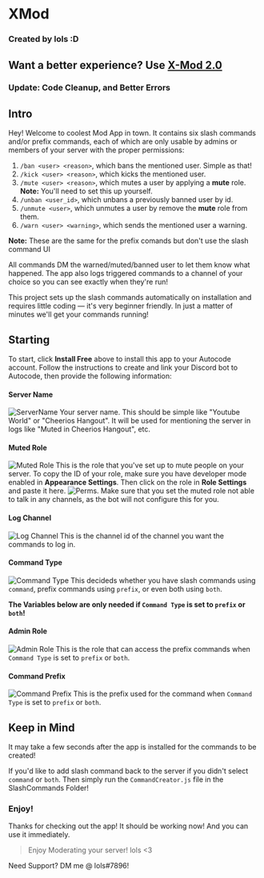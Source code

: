 # XMod
### Created by lols :D

## Want a better experience? Use [X-Mod 2.0](https://autocode.com/app/x-series/x-mod/)

### Update: Code Cleanup, and Better Errors

## Intro
Hey! Welcome to coolest Mod App in town. It contains six slash commands and/or prefix commands, each of which
are only usable by admins or members of your server with the proper permissions:

1. `/ban <user> <reason>`, which bans the mentioned user. Simple as that!
2. `/kick <user> <reason>`, which kicks the mentioned user.
3. `/mute <user> <reason>`, which mutes a user by applying a **mute** role. **Note:** You'll need to set this up yourself.
4. `/unban <user_id>`, which unbans a previously banned user by id.
5. `/unmute <user>`, which unmutes a user by remove the **mute** role from them.
6. `/warn <user> <warning>`, which sends the mentioned user a warning.

**Note:** These are the same for the prefix comands but don't use the slash command UI

All commands DM the warned/muted/banned user to let them know what happened. The
app also logs triggered commands to a channel of your choice so you
can see exactly when they're run!

This project sets up the slash commands automatically on installation and requires little 
coding &mdash; it's very beginner friendly. In just a matter of minutes we'll get your commands running! 

## Starting 
To start, click **Install Free** above to install this app to your Autocode account. 
Follow the instructions to create and link your Discord bot to Autocode, then provide the following
information:

#### Server Name
![ServerName](https://cdn.discordapp.com/attachments/848567922892341269/851925206301409310/Screen_Shot_2021-06-08_at_3.46.23_PM.png)
Your server name. This should be simple like "Youtube World" or "Cheerios Hangout". It will be used for mentioning the server in logs like "Muted in Cheerios Hangout", etc. 

#### Muted Role
![Muted Role](https://cdn.discordapp.com/attachments/848567922892341269/851927108598759424/Screen_Shot_2021-06-08_at_3.53.37_PM.png)
This is the role that you've set up to mute people on your server.
To copy the ID of your role, make sure you have developer mode enabled in **Appearance Settings**. Then click on the role in **Role Settings** and paste it here. 
![Perms](https://cdn.discordapp.com/attachments/848567922892341269/851924757155020840/Screen_Shot_2021-06-08_at_3.41.37_PM.png). 
Make sure that you set the muted role not able to talk in any channels, as the bot will not configure this for you. 

#### Log Channel
![Log Channel](https://cdn.discordapp.com/attachments/848567922892341269/852039251481985064/Screen_Shot_2021-06-08_at_11.19.03_PM.png)
This is the channel id of the channel you want the commands to log in.

#### Command Type
![Command Type](https://cdn.discordapp.com/attachments/851196958583685200/855987391445729290/Screen_Shot_2021-06-19_at_8.48.09_PM.png)
This decideds whether you have slash commands using `command`, prefix commands using `prefix`, or even both using `both`.


**The Variables below are only needed if `Command Type` is set to `prefix` or `both`!**


#### Admin Role
![Admin Role](https://cdn.discordapp.com/attachments/848567907802021897/855992088944050186/Screen_Shot_2021-06-19_at_9.06.49_PM.png)
This is the role that can access the prefix commands when `Command Type` is set to `prefix` or `both`.

#### Command Prefix
![Command Prefix](https://cdn.discordapp.com/attachments/848567907802021897/855992402237718558/Screen_Shot_2021-06-19_at_9.08.05_PM.png)
This is the prefix used for the command when `Command Type` is set to `prefix` or `both`.

## Keep in Mind

It may take a few seconds after the app is installed for the commands to be created!

If you'd like to add slash command back to the server if you didn't select `command` or `both`. Then simply run the `CommandCreator.js` file in the SlashCommands Folder!

### Enjoy!

Thanks for checking out the app! It should be working now! And you can use it immediately.

> Enjoy Moderating your server!
  >lols <3


Need Support? DM me @ lols#7896!